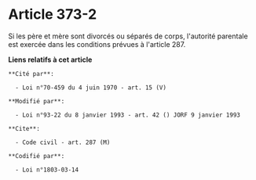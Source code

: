 # Article 373-2

Si les père et mère sont divorcés ou séparés de corps, l'autorité parentale est exercée dans les conditions prévues à
l'article 287.

**Liens relatifs à cet article**

	**Cité par**:

	  - Loi n°70-459 du 4 juin 1970 - art. 15 (V)

	**Modifié par**:

	  - Loi n°93-22 du 8 janvier 1993 - art. 42 () JORF 9 janvier 1993

	**Cite**:

	  - Code civil - art. 287 (M)

	**Codifié par**:

	  - Loi n°1803-03-14

